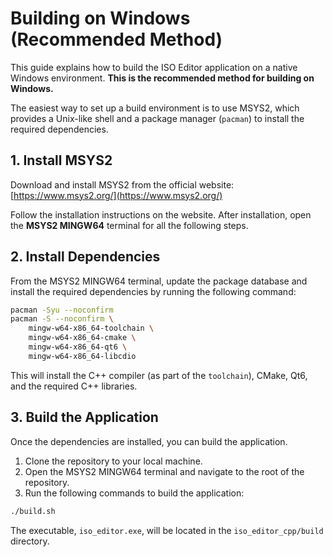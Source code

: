 # Building on Windows (Recommended Method)

This guide explains how to build the ISO Editor application on a native Windows environment. **This is the recommended method for building on Windows.**

The easiest way to set up a build environment is to use MSYS2, which provides a Unix-like shell and a package manager (`pacman`) to install the required dependencies.

## 1. Install MSYS2

Download and install MSYS2 from the official website: [https://www.msys2.org/](https://www.msys2.org/)

Follow the installation instructions on the website. After installation, open the **MSYS2 MINGW64** terminal for all the following steps.

## 2. Install Dependencies

From the MSYS2 MINGW64 terminal, update the package database and install the required dependencies by running the following command:

```bash
pacman -Syu --noconfirm
pacman -S --noconfirm \
    mingw-w64-x86_64-toolchain \
    mingw-w64-x86_64-cmake \
    mingw-w64-x86_64-qt6 \
    mingw-w64-x86_64-libcdio
```

This will install the C++ compiler (as part of the `toolchain`), CMake, Qt6, and the required C++ libraries.

## 3. Build the Application

Once the dependencies are installed, you can build the application.

1.  Clone the repository to your local machine.
2.  Open the MSYS2 MINGW64 terminal and navigate to the root of the repository.
3.  Run the following commands to build the application:

```bash
./build.sh
```

The executable, `iso_editor.exe`, will be located in the `iso_editor_cpp/build` directory.
